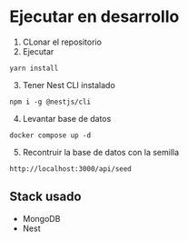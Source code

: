
# Ejecutar en desarrollo
1. CLonar el repositorio
2. Ejecutar
```
yarn install
```
3. Tener Nest CLI instalado
```
npm i -g @nestjs/cli
``` 

4. Levantar base de datos
```
docker compose up -d
```

5. Recontruir la base de datos con la semilla
```
http://localhost:3000/api/seed
```

## Stack usado
* MongoDB
* Nest

